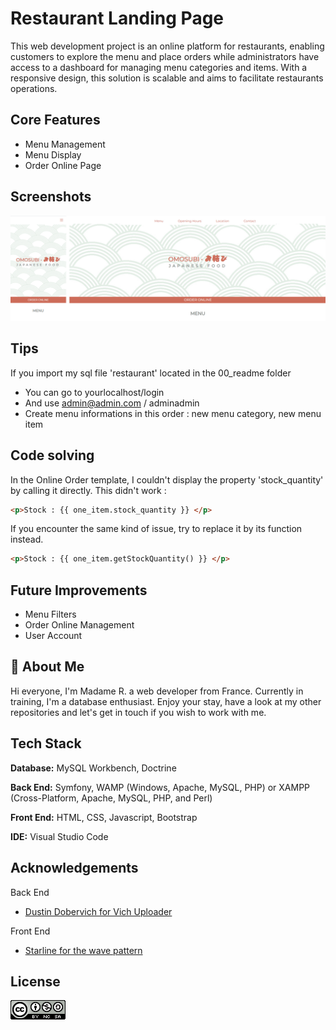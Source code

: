 
# Restaurant Landing Page

This web development project is an online platform for restaurants, enabling customers  to explore the menu and place orders while administrators have access to a dashboard for managing menu categories and items. With a responsive design, this solution is scalable and aims to facilitate restaurants operations.


## Core Features

- Menu Management
- Menu Display
- Order Online Page



## Screenshots

![App Screenshot](./00_readme/screenshot_01.png)




## Tips

If you import my sql file 'restaurant' located in the 00_readme folder

- You can go to yourlocalhost/login
- And use admin@admin.com / adminadmin
- Create menu informations in this order : new menu category, new menu item




## Code solving

In the Online Order template, I couldn't display the property 'stock_quantity' by calling it directly. This didn't work :


```html
<p>Stock : {{ one_item.stock_quantity }} </p>

```


If you encounter the same kind of issue, try to replace it by its function instead.

```html
<p>Stock : {{ one_item.getStockQuantity() }} </p>

```


## Future Improvements

- Menu Filters
- Order Online Management
- User Account


## 🚀 About Me
Hi everyone, I'm Madame R. a web developer from France. 
Currently in training, I'm a database enthusiast.
Enjoy your stay, have a look at my other repositories and let's get in touch if you wish to work with me.

## Tech Stack

**Database:** MySQL Workbench, Doctrine

**Back End:** Symfony, WAMP (Windows, Apache, MySQL, PHP) or XAMPP (Cross-Platform, Apache, MySQL, PHP, and Perl)

**Front End:** HTML, CSS, Javascript, Bootstrap

**IDE:** Visual Studio Code


## Acknowledgements

Back End
 - [Dustin Dobervich for Vich Uploader](https://github.com/dustin10/VichUploaderBundle)

 Front End
 - [Starline for the wave pattern ](https://fr.freepik.com/auteur/starline)



## License


![CREATIVE COMMONS](./00_readme/badge_cc.png)

